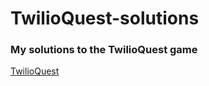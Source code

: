 # TwilioQuest-solutions

### My solutions to the TwilioQuest game

[TwilioQuest](https://www.twilio.com/quest)
